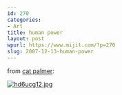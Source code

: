 ```yaml
---
id: 270
categories:
- Art
title: human power
layout: post
wpurl: https://www.mijit.com/?p=270
slug: 2007-12-13-human-power
---
```

from <a href="https://www.gassavers.org/cat/jpserver/web/default/index.php">cat palmer</a>:

<a href="https://www.gassavers.org/cat/jpserver/web/default/index.php"><img src='{{ "/" | relative_url }}images/2007/12/hd6ucg12.jpg' alt='hd6ucg12.jpg' /></a>
